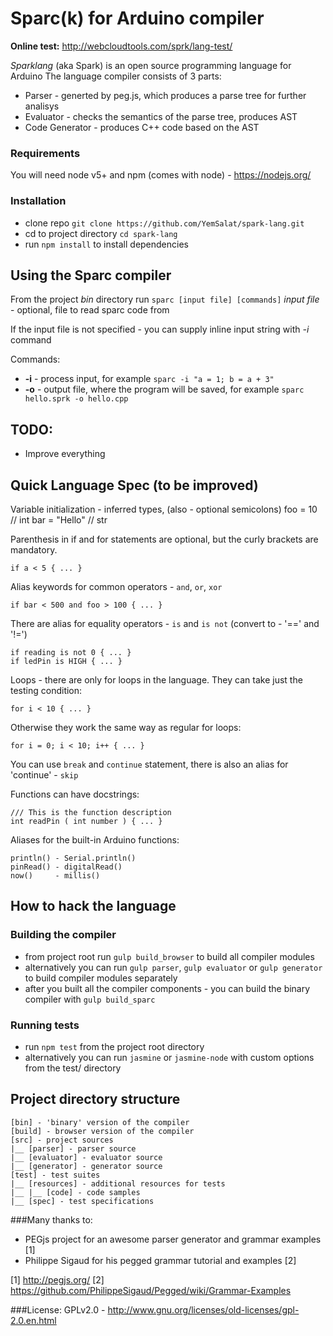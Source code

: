 # Sparc(k) for Arduino compiler

**Online test:** http://webcloudtools.com/sprk/lang-test/

_Sparklang_ (aka Spark) is an open source programming language for Arduino
The language compiler consists of 3 parts:

- Parser - generted by peg.js, which produces a parse tree for further analisys
- Evaluator - checks the semantics of the parse tree, produces AST
- Code Generator - produces C++ code based on the AST


### Requirements
You will need node v5+ and npm (comes with node) - https://nodejs.org/

### Installation
- clone repo `git clone https://github.com/YemSalat/spark-lang.git`
- cd to project directory `cd spark-lang`
- run `npm install` to install dependencies


## Using the Sparc compiler
From the project _bin_ directory run `sparc [input file] [commands]` 
_input file_ - optional, file to read sparc code from

If the input file is not specified - you can supply inline input string with _-i_ command

Commands:
- __-i__ - process input, for example `sparc -i "a = 1; b = a + 3"`
- __-o__ - output file, where the program will be saved, for example `sparc hello.sprk -o hello.cpp`


## TODO:
- Improve everything

## Quick Language Spec (to be improved)
Variable initialization - inferred types, (also - optional semicolons)
    foo = 10 // int
    bar = "Hello" // str


Parenthesis in if and for statements are optional, but the curly brackets are mandatory.

    if a < 5 { ... }


Alias keywords for common operators - `and`, `or`, `xor`

    if bar < 500 and foo > 100 { ... }


There are alias for equality operators - `is` and `is not` (convert to - '==' and '!=')

    if reading is not 0 { ... }
    if ledPin is HIGH { ... }


Loops - there are only for loops in the language.
They can take just the testing condition:

    for i < 10 { ... }


Otherwise they work the same way as regular for loops:

    for i = 0; i < 10; i++ { ... }


You can use `break` and `continue` statement,
there is also an alias for 'continue' - `skip`


Functions can have docstrings:

    /// This is the function description
    int readPin ( int number ) { ... }


Aliases for the built-in Arduino functions:

    println() - Serial.println()
    pinRead() - digitalRead()
    now()     - millis()


## How to hack the language

### Building the compiler
- from project root run `gulp build_browser` to build all compiler modules
- alternatively you can run `gulp parser`, `gulp evaluator` or `gulp generator` to build compiler modules separately
- after you built all the compiler components - you can build the binary compiler with `gulp build_sparc`

### Running tests
- run `npm test` from the project root directory
- alternatively you can run `jasmine` or `jasmine-node` with custom options from the test/ directory 


## Project directory structure
    [bin] - 'binary' version of the compiler
    [build] - browser version of the compiler
    [src] - project sources
    |__ [parser] - parser source
    |__ [evaluator] - evaluator source
    |__ [generator] - generator source
    [test] - test suites
    |__ [resources] - additional resources for tests
    |__ |__ [code] - code samples
    |__ [spec] - test specifications


###Many thanks to:
- PEGjs project for an awesome parser generator and grammar examples [1]
- Philippe Sigaud for his pegged grammar tutorial and examples [2]

[1] http://pegjs.org/
[2] https://github.com/PhilippeSigaud/Pegged/wiki/Grammar-Examples

###License:
GPLv2.0 - http://www.gnu.org/licenses/old-licenses/gpl-2.0.en.html


